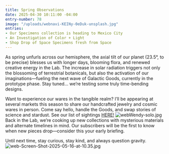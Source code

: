 ```yaml
---
title: Spring Observations
date: 2025-04-30 10:11:00 -04:00
entry-number: 78
image: "/uploads/webnavi-KEINy-0eDuk-unsplash.jpg"
entries:
- Our Specimens collection is heading to Mexico City
- An Investigation of Color + Light
- Shop Drop of Space Specimens fresh from Space
---
```


As spring unfurls across our hemisphere, the axial tilt of our planet (23.5°, to be precise) blesses us with longer days, blooming flora, and renewed creative energy in the Lab. The increase in solar radiation triggers not only the blossoming of terrestrial botanicals, but also the activation of our imaginations—fueling the next wave of Galactic Goods, currently in the prototype phase. Stay tuned… we’re testing some truly time-bending designs.

Want to experience our wares in the tangible realm? I’ll be appearing at several markets this season to share our handcrafted jewelry and cosmic wares in person. Come say hello, handle the Goods, and swap stories of science and stardust. See our list of sightings [HERE!](https://ancienttruthinvestigators.com/sightings/)
![webWendy-solo.jpg](/uploads/webWendy-solo.jpg)
Back in the Lab, we’re cooking up new collections with mysterious materials and alternate timelines in mind. Our subscribers will be the first to know when new pieces drop—consider this your early briefing.

Until next time, stay curious, stay kind, and always question gravity.
![web-Screen-Shot-2025-05-16-at-10.35.jpg](/uploads/web-Screen-Shot-2025-05-16-at-10.35.jpg)